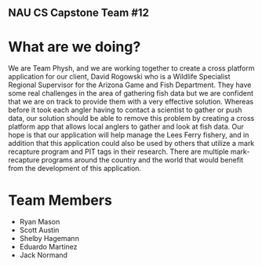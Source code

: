 ## NAU CS Capstone Team #12

# What are we doing?
We are Team Physh, and we are working together to create a cross platform application for our client, David Rogowski who is a Wildlife Specialist Regional Supervisor for the Arizona Game and Fish Department. They have some real challenges in the area of gathering fish data but we are confident that we are on track to provide them with a very effective solution. Whereas before it took each angler having to contact a scientist to gather or push data, our solution should be able to remove this problem by creating a cross platform app that allows local anglers to gather and look at fish data. Our hope is that our application will help manage the Lees Ferry fishery, and in addition that this application could also be used by others that utilize a mark recapture program and PIT tags in their research. There are multiple mark-recapture programs around the country and the world that would benefit from the development of this application.

# Team Members
* Ryan Mason 
* Scott Austin 
* Shelby Hagemann
* Eduardo Martinez 
* Jack Normand

